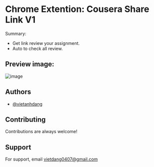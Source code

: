 # Chrome Extention: Cousera Share Link V1

Summary:

-   Get link review your assignment.
-   Auto to check all review.

## Preview image:

![image](https://github.com/vietanhdang/Cousera-Share-Link-V1/assets/40699842/3a757a05-3961-4ddd-b698-4bde2696d2e8)

## Authors

-   [@vietanhdang](https://github.com/vietanhdang)

## Contributing

Contributions are always welcome!

## Support

For support, email vietdang0407@gmail.com
